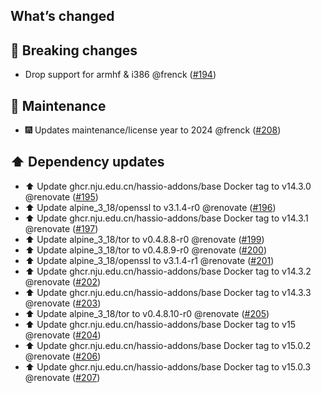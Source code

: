## What’s changed

## 🚨 Breaking changes

- Drop support for armhf & i386 @frenck ([#194](https://github.com/hassio-addons/addon-tor/pull/194))

## 🧰 Maintenance

- 🎆 Updates maintenance/license year to 2024 @frenck ([#208](https://github.com/hassio-addons/addon-tor/pull/208))

## ⬆️ Dependency updates

- ⬆️ Update ghcr.nju.edu.cn/hassio-addons/base Docker tag to v14.3.0 @renovate ([#195](https://github.com/hassio-addons/addon-tor/pull/195))
- ⬆️ Update alpine_3_18/openssl to v3.1.4-r0 @renovate ([#196](https://github.com/hassio-addons/addon-tor/pull/196))
- ⬆️ Update ghcr.nju.edu.cn/hassio-addons/base Docker tag to v14.3.1 @renovate ([#197](https://github.com/hassio-addons/addon-tor/pull/197))
- ⬆️ Update alpine_3_18/tor to v0.4.8.8-r0 @renovate ([#199](https://github.com/hassio-addons/addon-tor/pull/199))
- ⬆️ Update alpine_3_18/tor to v0.4.8.9-r0 @renovate ([#200](https://github.com/hassio-addons/addon-tor/pull/200))
- ⬆️ Update alpine_3_18/openssl to v3.1.4-r1 @renovate ([#201](https://github.com/hassio-addons/addon-tor/pull/201))
- ⬆️ Update ghcr.nju.edu.cn/hassio-addons/base Docker tag to v14.3.2 @renovate ([#202](https://github.com/hassio-addons/addon-tor/pull/202))
- ⬆️ Update ghcr.nju.edu.cn/hassio-addons/base Docker tag to v14.3.3 @renovate ([#203](https://github.com/hassio-addons/addon-tor/pull/203))
- ⬆️ Update alpine_3_18/tor to v0.4.8.10-r0 @renovate ([#205](https://github.com/hassio-addons/addon-tor/pull/205))
- ⬆️ Update ghcr.nju.edu.cn/hassio-addons/base Docker tag to v15 @renovate ([#204](https://github.com/hassio-addons/addon-tor/pull/204))
- ⬆️ Update ghcr.nju.edu.cn/hassio-addons/base Docker tag to v15.0.2 @renovate ([#206](https://github.com/hassio-addons/addon-tor/pull/206))
- ⬆️ Update ghcr.nju.edu.cn/hassio-addons/base Docker tag to v15.0.3 @renovate ([#207](https://github.com/hassio-addons/addon-tor/pull/207))
